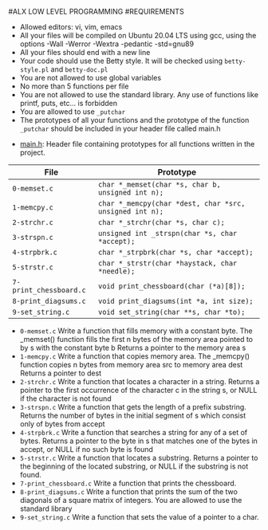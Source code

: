 #ALX LOW LEVEL PROGRAMMING
#REQUIREMENTS
+ Allowed editors: vi, vim, emacs
+ All your files will be compiled on Ubuntu 20.04 LTS using gcc, using the options -Wall -Werror -Wextra -pedantic -std=gnu89
+ All your files should end with a new line
+ Your code should use the Betty style. It will be checked using `betty-style.pl` and `betty-doc.pl`
+ You are not allowed to use global variables
+ No more than 5 functions per file
+ You are not allowed to use the standard library. Any use of functions like printf, puts, etc… is forbidden
+ You are allowed to use `_putchar`
+ The prototypes of all your functions and the prototype of the function `_putchar` should be included in your header file called main.h
* [main.h](./main.h): Header file containing prototypes for all
functions written in the project.

| File         | Prototype                                               |
| ------------ | ------------------------------------------------------- |
| `0-memset.c` | `char *_memset(char *s, char b, unsigned int n);`       |
| `1-memcpy.c` | `char *_memcpy(char *dest, char *src, unsigned int n);` |
| `2-strchr.c` | `char *_strchr(char *s, char c);`                       |
| `3-strspn.c` | `unsigned int _strspn(char *s, char *accept);`          |
| `4-strpbrk.c` | `char *_strpbrk(char *s, char *accept);`               |
| `5-strstr.c` | `char *_strstr(char *haystack, char *needle);`          |
| `7-print_chessboard.c` | `void print_chessboard(char (*a)[8]);`        |
| `8-print_diagsums.c` | `void print_diagsums(int *a, int size);`        |
| `9-set_string.c` | `void set_string(char **s, char *to);`              |


- `0-memset.c`	 Write a function that fills memory with a constant byte.
	The _memset() function fills the first n bytes of the memory area pointed to by s with the constant byte b
	Returns a pointer to the memory area s
- `1-memcpy.c`	Write a function that copies memory area.
	The _memcpy() function copies n bytes from memory area src to memory area dest
	Returns a pointer to dest
- `2-strchr.c`	Write a function that locates a character in a string.
	Returns a pointer to the first occurrence of the character c in the string s, or NULL if the character is not found
- `3-strspn.c`   Write a function that gets the length of a prefix substring.
	Returns the number of bytes in the initial segment of s which consist only of bytes from accept	
- `4-strpbrk.c`	Write a function that searches a string for any of a set of bytes.
	Returns a pointer to the byte in s that matches one of the bytes in accept, or NULL if no such byte is found
- `5-strstr.c`	Write a function that locates a substring.
	Returns a pointer to the beginning of the located substring, or NULL if the substring is not found.
- `7-print_chessboard.c`	Write a function that prints the chessboard.
- `8-print_diagsums.c`	Write a function that prints the sum of the two diagonals of a square matrix of integers.
	You are allowed to use the standard library
- `9-set_string.c`	Write a function that sets the value of a pointer to a char.
